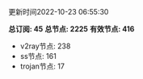 更新时间2022-10-23 06:55:30

**总订阅: 45**
**总节点: 2225**
**有效节点: 416**
- v2ray节点: 238
- ss节点: 161
- trojan节点: 17
